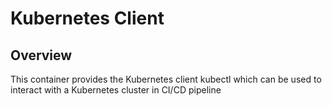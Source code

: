 # Kubernetes Client


## Overview
This container provides the Kubernetes client kubectl which can be used to interact with a Kubernetes cluster in CI/CD pipeline 
